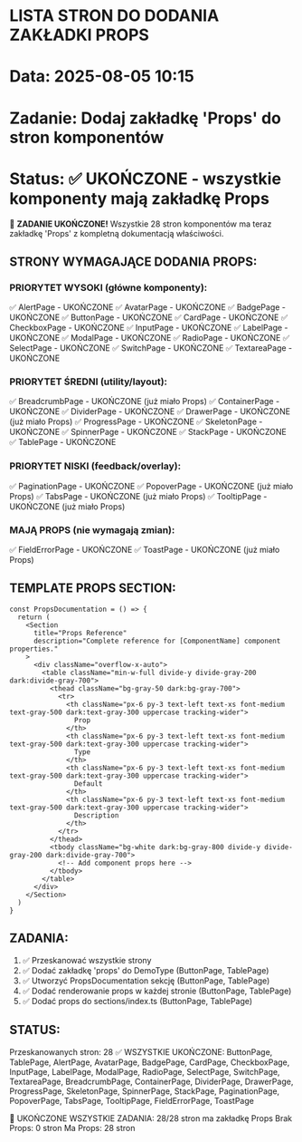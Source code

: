 # LISTA STRON DO DODANIA ZAKŁADKI PROPS
# Data: 2025-08-05 10:15
# Zadanie: Dodaj zakładkę 'Props' do stron komponentów
# Status: ✅ UKOŃCZONE - wszystkie komponenty mają zakładkę Props

🎉 **ZADANIE UKOŃCZONE!** Wszystkie 28 stron komponentów ma teraz zakładkę 'Props' z kompletną dokumentacją właściwości.

## STRONY WYMAGAJĄCE DODANIA PROPS:

### PRIORYTET WYSOKI (główne komponenty):
✅ AlertPage - UKOŃCZONE
✅ AvatarPage - UKOŃCZONE
✅ BadgePage - UKOŃCZONE
✅ ButtonPage - UKOŃCZONE
✅ CardPage - UKOŃCZONE
✅ CheckboxPage - UKOŃCZONE
✅ InputPage - UKOŃCZONE
✅ LabelPage - UKOŃCZONE
✅ ModalPage - UKOŃCZONE
✅ RadioPage - UKOŃCZONE
✅ SelectPage - UKOŃCZONE
✅ SwitchPage - UKOŃCZONE
✅ TextareaPage - UKOŃCZONE

### PRIORYTET ŚREDNI (utility/layout):
✅ BreadcrumbPage - UKOŃCZONE (już miało Props)
✅ ContainerPage - UKOŃCZONE
✅ DividerPage - UKOŃCZONE
✅ DrawerPage - UKOŃCZONE (już miało Props)
✅ ProgressPage - UKOŃCZONE
✅ SkeletonPage - UKOŃCZONE
✅ SpinnerPage - UKOŃCZONE
✅ StackPage - UKOŃCZONE
✅ TablePage - UKOŃCZONE

### PRIORYTET NISKI (feedback/overlay):
✅ PaginationPage - UKOŃCZONE
✅ PopoverPage - UKOŃCZONE (już miało Props)
✅ TabsPage - UKOŃCZONE (już miało Props)
✅ TooltipPage - UKOŃCZONE (już miało Props)

### MAJĄ PROPS (nie wymagają zmian):
✅ FieldErrorPage - UKOŃCZONE
✅ ToastPage - UKOŃCZONE (już miało Props)

## TEMPLATE PROPS SECTION:

```tsx
const PropsDocumentation = () => {
  return (
    <Section
      title="Props Reference"
      description="Complete reference for [ComponentName] component properties."
    >
      <div className="overflow-x-auto">
        <table className="min-w-full divide-y divide-gray-200 dark:divide-gray-700">
          <thead className="bg-gray-50 dark:bg-gray-700">
            <tr>
              <th className="px-6 py-3 text-left text-xs font-medium text-gray-500 dark:text-gray-300 uppercase tracking-wider">
                Prop
              </th>
              <th className="px-6 py-3 text-left text-xs font-medium text-gray-500 dark:text-gray-300 uppercase tracking-wider">
                Type
              </th>
              <th className="px-6 py-3 text-left text-xs font-medium text-gray-500 dark:text-gray-300 uppercase tracking-wider">
                Default
              </th>
              <th className="px-6 py-3 text-left text-xs font-medium text-gray-500 dark:text-gray-300 uppercase tracking-wider">
                Description
              </th>
            </tr>
          </thead>
          <tbody className="bg-white dark:bg-gray-800 divide-y divide-gray-200 dark:divide-gray-700">
            <!-- Add component props here -->
          </tbody>
        </table>
      </div>
    </Section>
  )
}
```

## ZADANIA:
1. ✅ Przeskanować wszystkie strony
2. ✅ Dodać zakładkę 'props' do DemoType (ButtonPage, TablePage)
3. ✅ Utworzyć PropsDocumentation sekcję (ButtonPage, TablePage)
4. ✅ Dodać renderowanie props w każdej stronie (ButtonPage, TablePage)
5. ✅ Dodać props do sections/index.ts (ButtonPage, TablePage)

## STATUS:
Przeskanowanych stron: 28
✅ WSZYSTKIE UKOŃCZONE: ButtonPage, TablePage, AlertPage, AvatarPage, BadgePage, CardPage, CheckboxPage, InputPage, LabelPage, ModalPage, RadioPage, SelectPage, SwitchPage, TextareaPage, BreadcrumbPage, ContainerPage, DividerPage, DrawerPage, ProgressPage, SkeletonPage, SpinnerPage, StackPage, PaginationPage, PopoverPage, TabsPage, TooltipPage, FieldErrorPage, ToastPage

🎉 UKOŃCZONE WSZYSTKIE ZADANIA: 28/28 stron ma zakładkę Props
Brak Props: 0 stron
Ma Props: 28 stron
